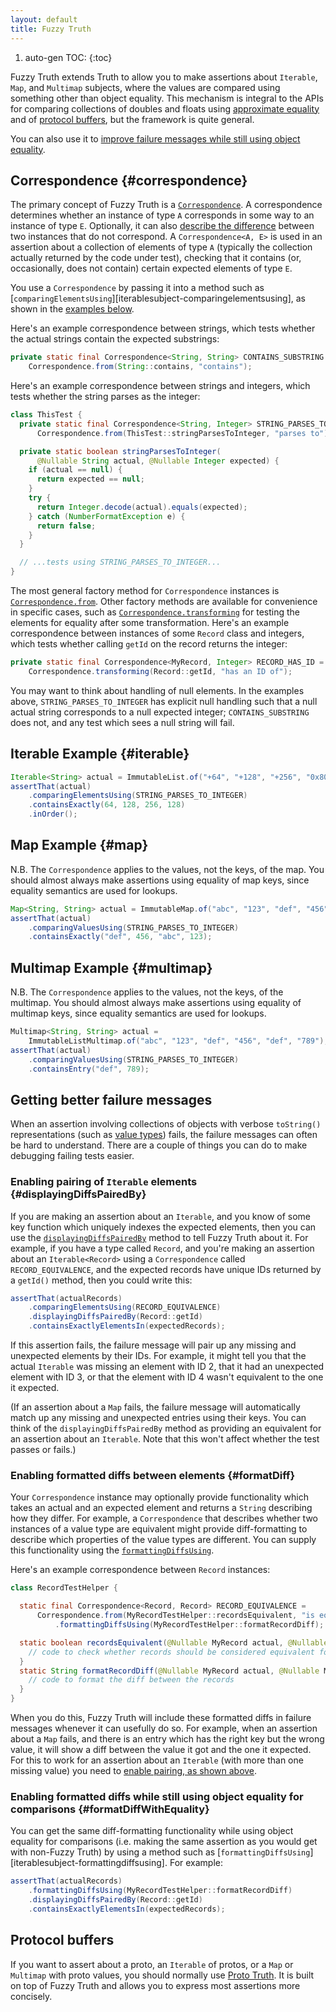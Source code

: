 ```yaml
---
layout: default
title: Fuzzy Truth
---
```


1. auto-gen TOC:
{:toc}

Fuzzy Truth extends Truth to allow you to make assertions about `Iterable`,
`Map`, and `Multimap` subjects, where the values are compared using something
other than object equality. This mechanism is integral to the APIs for comparing
collections of doubles and floats using [approximate equality](floating_point)
and of [protocol buffers](protobufs), but the framework is quite general.

You can also use it to
[improve failure messages while still using object equality](#formatDiffWithEquality).

## Correspondence {#correspondence}

The primary concept of Fuzzy Truth is a
[`Correspondence`][correspondence-class]. A correspondence determines whether an
instance of type `A` corresponds in some way to an instance of type `E`.
Optionally, it can also [describe the difference](#formatDiff) between two
instances that do not correspond. A `Correspondence<A, E>` is used in an
assertion about a collection of elements of type `A` (typically the collection
actually returned by the code under test), checking that it contains (or,
occasionally, does not contain) certain expected elements of type `E`.

You use a `Correspondence` by passing it into a method such as
[`comparingElementsUsing`][iterablesubject-comparingelementsusing],
as shown in the [examples below](#iterable).

Here's an example correspondence between strings, which tests whether the actual
strings contain the expected substrings:

```java
private static final Correspondence<String, String> CONTAINS_SUBSTRING =
    Correspondence.from(String::contains, "contains");
```

Here's an example correspondence between strings and integers, which tests
whether the string parses as the integer:

```java
class ThisTest {
  private static final Correspondence<String, Integer> STRING_PARSES_TO_INTEGER =
      Correspondence.from(ThisTest::stringParsesToInteger, "parses to");

  private static boolean stringParsesToInteger(
      @Nullable String actual, @Nullable Integer expected) {
    if (actual == null) {
      return expected == null;
    }
    try {
      return Integer.decode(actual).equals(expected);
    } catch (NumberFormatException e) {
      return false;
    }
  }

  // ...tests using STRING_PARSES_TO_INTEGER...
}
```

The most general factory method for `Correspondence` instances is
[`Correspondence.from`][correspondence-from]. Other factory methods are
available for convenience in specific cases, such as
[`Correspondence.transforming`][correspondence-transforming] for testing the
elements for equality after some transformation. Here's an example
correspondence between instances of some `Record` class and integers, which
tests whether calling `getId` on the record returns the integer:

```java
private static final Correspondence<MyRecord, Integer> RECORD_HAS_ID =
    Correspondence.transforming(Record::getId, "has an ID of");
```

You may want to think about handling of null elements. In the examples above,
`STRING_PARSES_TO_INTEGER` has explicit null handling such that a null actual
string corresponds to a null expected integer; `CONTAINS_SUBSTRING` does not,
and any test which sees a null string will fail.

## Iterable Example {#iterable}

```java
Iterable<String> actual = ImmutableList.of("+64", "+128", "+256", "0x80");
assertThat(actual)
    .comparingElementsUsing(STRING_PARSES_TO_INTEGER)
    .containsExactly(64, 128, 256, 128)
    .inOrder();
```

## Map Example {#map}

N.B. The `Correspondence` applies to the values, not the keys, of the map. You
should almost always make assertions using equality of map keys, since equality
semantics are used for lookups.

```java
Map<String, String> actual = ImmutableMap.of("abc", "123", "def", "456");
assertThat(actual)
    .comparingValuesUsing(STRING_PARSES_TO_INTEGER)
    .containsExactly("def", 456, "abc", 123);
```

## Multimap Example {#multimap}

N.B. The `Correspondence` applies to the values, not the keys, of the multimap.
You should almost always make assertions using equality of multimap keys, since
equality semantics are used for lookups.

```java
Multimap<String, String> actual =
    ImmutableListMultimap.of("abc", "123", "def", "456", "def", "789");
assertThat(actual)
    .comparingValuesUsing(STRING_PARSES_TO_INTEGER)
    .containsEntry("def", 789);
```

## Getting better failure messages

When an assertion involving collections of objects with verbose `toString()`
representations (such as [value types]) fails, the failure messages can often be
hard to understand. There are a couple of things you can do to make debugging
failing tests easier.

### Enabling pairing of `Iterable` elements {#displayingDiffsPairedBy}

If you are making an assertion about an `Iterable`, and you know of some key
function which uniquely indexes the expected elements, then you can use the
[`displayingDiffsPairedBy`][iterable-displaying-diffs] method to tell Fuzzy
Truth about it. For example, if you have a type called `Record`, and you're
making an assertion about an `Iterable<Record>` using a `Correspondence` called
`RECORD_EQUIVALENCE`, and the expected records have unique IDs returned by a
`getId()` method, then you could write this:

```java
assertThat(actualRecords)
    .comparingElementsUsing(RECORD_EQUIVALENCE)
    .displayingDiffsPairedBy(Record::getId)
    .containsExactlyElementsIn(expectedRecords);
```

If this assertion fails, the failure message will pair up any missing and
unexpected elements by their IDs. For example, it might tell you that the actual
`Iterable` was missing an element with ID 2, that it had an unexpected element
with ID 3, or that the element with ID 4 wasn't equivalent to the one it
expected.

(If an assertion about a `Map` fails, the failure message will automatically
match up any missing and unexpected entries using their keys. You can think of
the `displayingDiffsPairedBy` method as providing an equivalent for an assertion
about an `Iterable`. Note that this won't affect whether the test passes or
fails.)

### Enabling formatted diffs between elements {#formatDiff}

Your `Correspondence` instance may optionally provide functionality which takes
an actual and an expected element and returns a `String` describing how they
differ. For example, a `Correspondence` that describes whether two instances of
a value type are equivalent might provide diff-formatting to describe which
properties of the value types are different. You can supply this functionality
using the [`formattingDiffsUsing`][correspondence-formatting-diffs].

Here's an example correspondence between `Record` instances:

```java
class RecordTestHelper {

  static final Correspondence<Record, Record> RECORD_EQUIVALENCE =
      Correspondence.from(MyRecordTestHelper::recordsEquivalent, "is equivalent to")
          .formattingDiffsUsing(MyRecordTestHelper::formatRecordDiff);

  static boolean recordsEquivalent(@Nullable MyRecord actual, @Nullable MyRecord expected) {
    // code to check whether records should be considered equivalent for testing purposes
  }
  static String formatRecordDiff(@Nullable MyRecord actual, @Nullable MyRecord expected) {
    // code to format the diff between the records
  }
}
```

When you do this, Fuzzy Truth will include these formatted diffs in failure
messages whenever it can usefully do so. For example, when an assertion about a
`Map` fails, and there is an entry which has the right key but the wrong value,
it will show a diff between the value it got and the one it expected. For this
to work for an assertion about an `Iterable` (with more than one missing value)
you need to [enable pairing, as shown above](#displayingDiffsPairedBy).

### Enabling formatted diffs while still using object equality for comparisons {#formatDiffWithEquality}

You can get the same diff-formatting functionality while using object equality
for comparisons (i.e. making the same assertion as you would get with non-Fuzzy
Truth) by using a method such as
[`formattingDiffsUsing`][iterablesubject-formattingdiffsusing]. For example:

```java
assertThat(actualRecords)
    .formattingDiffsUsing(MyRecordTestHelper::formatRecordDiff)
    .displayingDiffsPairedBy(Record::getId)
    .containsExactlyElementsIn(expectedRecords);
```

## Protocol buffers

If you want to assert about a proto, an `Iterable` of protos, or a `Map` or
`Multimap` with proto values, you should normally use [Proto Truth](protobufs).
It is built on top of Fuzzy Truth and allows you to express most assertions more
concisely.

[correspondence-class]: https://truth.dev/api/latest/com/google/common/truth/Correspondence.html
[correspondence-from]: https://truth.dev/api/latest/com/google/common/truth/Correspondence.html#from-com.google.common.truth.Correspondence.BinaryPredicate-java.lang.String-
[correspondence-transforming]: https://truth.dev/api/latest/com/google/common/truth/Correspondence.html#transforming-com.google.common.base.Function-java-lang-String-
[correspondence-formatting-diffs]: https://truth.dev/api/latest/com/google/common/truth/Correspondence.html#formattingDiffsUsing-com.google.common.truth.Correspondence.DiffFormatter-
[iterable-displaying-diffs]: https://truth.dev/api/latest/com/google/common/truth/IterableSubject.UsingCorrespondence.html#displayingDiffsPairedBy-com.google.common.base.Function-
[value types]: https://github.com/google/auto/blob/master/value/userguide/index.md
